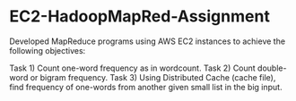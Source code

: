 # EC2-HadoopMapRed-Assignment
Developed MapReduce programs using AWS EC2 instances to achieve the following objectives:

Task 1) Count one-word frequency as in wordcount. 
Task 2) Count double-word or bigram frequency. 
Task 3) Using Distributed Cache (cache file), find frequency of one-words from another given small list in the big input.

